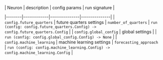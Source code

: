 <!-- This file is automatically generated. Do not edit! -->| Neuron | description | config params | run signature |
|--------|-------------|---------------|---------------|
| `config.future_quarters` | future quarters settings | `number_of_quarters` | `run (config: config.future_quarters.Config) -> config.future_quarters.Config` |
| `config.global_config` | global settings |  | `run (config: config.global_config.Config) -> None` |
| `config.machine_learning` | machine learning settings | `forecasting_approach` | `run (config: config.machine_learning.Config) -> config.machine_learning.Config` |
